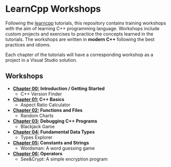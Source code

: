 # LearnCpp Workshops

Following the [learncpp](https://www.learncpp.com/) tutorials, this repository
contains training workshops with the aim of learning C++ programming language.
Workshops include custom projects and exercises to practice the concepts learned
in the tutorials. The workshops are written in **modern C++** following the best
practices and idioms.

Each chapter of the tutorials will have a corresponding workshop as a project in
a Visual Studio solution.

## Workshops

- **[Chapter 00:](./projects/Chapter00/) Introduction / Getting Started**
  - C++ Version Finder
- **[Chapter 01:](./projects/Chapter01/) C++ Basics**
  - Aspect Ratio Calculator
- **[Chapter 02:](./projects/Chapter02/) Functions and Files**
  - Random Charts
- **[Chapter 03:](./projects/Chapter03/) Debugging C++ Programs**
  - Blackjack Game
- **[Chapter 04:](./projects/Chapter04/) Fundamental Data Types**
  - Types Explorer
- **[Chapter 05:](./projects/Chapter05/) Constants and Strings**
  - Wordsman: A word guessing game
- **[Chapter 06:](./projects/Chapter06/) Operators**
  - See&Crypt: A simple encryption program
